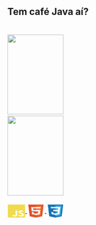 #
## Tem café Java aí?
#
 <div>
  <a href="https://github.com/ashcroftgamer">
  <img height="180em" width="50%" src="https://github-readme-stats.vercel.app/api?username=ashcroftgamer&show_icons=true&theme=dracula&include_all_commits=true&count_private=true"/>
  
  <img height="180em" width="50%" src="https://github-readme-stats.vercel.app/api/top-langs/?username=ashcroftgamer&layout=compact&langs_count=16&theme=dracula"/>
<div>

<div style="display: inline; margin-top: 15px"><br>
  <img align="center" alt="Rafa-Js" height="30" width="40" src="https://raw.githubusercontent.com/devicons/devicon/master/icons/javascript/javascript-plain.svg">
  <img align="center" alt="Rafa-HTML" height="30" width="40" src="https://raw.githubusercontent.com/devicons/devicon/master/icons/html5/html5-original.svg">
  <img align="center" alt="Rafa-CSS" height="30" width="40" src="https://raw.githubusercontent.com/devicons/devicon/master/icons/css3/css3-original.svg">
  
</div>




